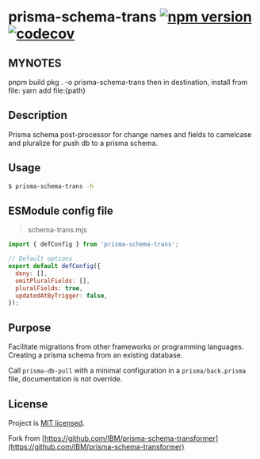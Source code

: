 # prisma-schema-trans [![npm version](https://badge.fury.io/js/prisma-schema-trans.svg)](https://www.npmjs.com/package/prisma-schema-trans) [![codecov](https://codecov.io/gh/botika/prisma-schema-transformer/branch/master/graph/badge.svg?token=5AQGYN30DL)](https://codecov.io/gh/botika/prisma-schema-transformer)


## MYNOTES

pnpm build
pkg . -o prisma-schema-trans
then in destination, install from file: yarn add file:{path}

## Description

Prisma schema post-processor for change names and fields to camelcase and pluralize for push db to a prisma schema.

## Usage

```bash
$ prisma-schema-trans -h
```

## ESModule config file

> schema-trans.mjs

```javascript
import { defConfig } from 'prisma-schema-trans';

// Default options
export default defConfig({
  deny: [],
  omitPluralFields: [],
  pluralFields: true,
  updatedAtByTrigger: false,
});
```

## Purpose

Facilitate migrations from other frameworks or programming languages.
Creating a prisma schema from an existing database.

Call `prisma-db-pull` with a minimal configuration in a `prisma/back.prisma` file, documentation is not override.

## License

Project is [MIT licensed](./LICENSE).

Fork from [https://github.com/IBM/prisma-schema-transformer](https://github.com/IBM/prisma-schema-transformer)
